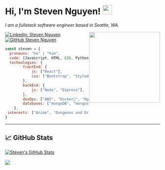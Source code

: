 # Hi, I'm Steven Nguyen! <img src="https://raw.githubusercontent.com/MartinHeinz/MartinHeinz/master/wave.gif" width="30px">

<p><em>I am a fullstack software engineer based in Seattle, WA. </em><p>
<img align='right' src="https://media.giphy.com/media/M9gbBd9nbDrOTu1Mqx/giphy.gif" width="230">


[![Linkedin: Steven Nguyen](https://img.shields.io/badge/-stevennguyen-blue?style=flat-square&logo=Linkedin&logoColor=white&link=https://www.linkedin.com/in/steven-nguyen-8a9aaa13b//)](https://www.linkedin.com/in/steven-nguyen-8a9aaa13b/)
[![GitHub Steven Nguyen](https://img.shields.io/github/followers/stevennguyen21?label=follow&style=social)](https://github.com/stevennguyen21)


```javascript
const steven = {
  pronouns: "he" | "him",
  code: [Javascript, HTML, CSS, Python],
  technologies: {
        frontEnd: {
            js: ["React"],
            css: ["Bootstrap", "Styled-Components"]
        },
        backEnd: {
            js: ["Node", "Express"],
        },
        devOps: ["AWS", "Docker🐳", "Nginx"],
        databases: ["mongoDB", "mongoose", "MySql", "sqlite", "Sequelize", "PostgreSQL"],
    },
 interests: ["Anime", "Dungeons and Dragons", "Gaming", "Powerlifting"]
}
```

---
## &#x1f4c8; GitHub Stats

<a href="https://github.com/stevennguyen21/stevennguyen21">
  <img align="center" src="https://github-readme-stats.vercel.app/api?username=stevennguyen21&show_icons=true&line_height=27&count_private=true&title_color=1152ba&text_color=000&icon_color=1152ba&bg_color=ffffff" alt="Steven's GitHub Stats" />
</a>
<br/>
<br/>
<a href="https://github.com/stevennguyen21/stevennguyen21">
  <img align="center" src="https://github-readme-stats.vercel.app/api/top-langs/?username=stevennguyen21&layout=compact&hide=java,html&title_color=1152ba&text_color=000&icon_color=1152ba&bg_color=ffffff" />
</a>
